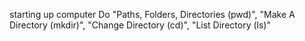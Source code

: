 starting up computer
Do "Paths, Folders, Directories (pwd)", "Make A Directory (mkdir)", "Change Directory (cd)", "List Directory (ls)"
